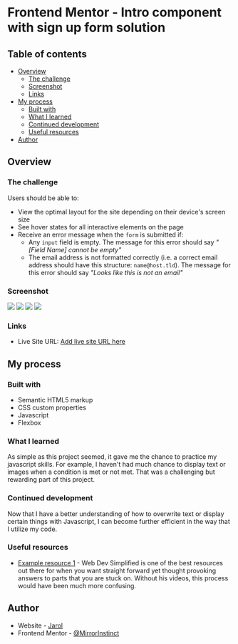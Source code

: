 # Frontend Mentor - Intro component with sign up form solution

## Table of contents

- [Overview](#overview)
  - [The challenge](#the-challenge)
  - [Screenshot](#screenshot)
  - [Links](#links)
- [My process](#my-process)
  - [Built with](#built-with)
  - [What I learned](#what-i-learned)
  - [Continued development](#continued-development)
  - [Useful resources](#useful-resources)
- [Author](#author)

## Overview

### The challenge

Users should be able to:

- View the optimal layout for the site depending on their device's screen size
- See hover states for all interactive elements on the page
- Receive an error message when the `form` is submitted if:
  - Any `input` field is empty. The message for this error should say *"[Field Name] cannot be empty"*
  - The email address is not formatted correctly (i.e. a correct email address should have this structure: `name@host.tld`). The message for this error should say *"Looks like this is not an email"*

### Screenshot

![](./my-results/desktop-result.png)
![](./my-results/desktop-active-state.png)
![](./my-results/mobile-result.png)
![](./my-results/mobile-active-state.png)

### Links

- Live Site URL: [Add live site URL here](https://mirrorinstinct.github.io/Sign-Up-Form-Component/)

## My process

### Built with

- Semantic HTML5 markup
- CSS custom properties
- Javascript
- Flexbox

### What I learned

As simple as this project seemed, it gave me the chance to practice my javascript skills. For example, I haven't had much chance to display text or images when a condition is met or not met. That was a challenging but rewarding part of this project.

### Continued development

Now that I have a better understanding of how to overwrite text or display certain things with Javascript, I can become further efficient in the way that I utilize my code.

### Useful resources

- [Example resource 1](https://www.youtube.com/watch?v=fNcJuPIZ2WE&list=WL&index=2) - Web Dev Simplified is one of the best resources out there for when you want straight forward yet thought provoking answers to parts that you are stuck on. Without his videos, this process would have been much more confusing.

## Author

- Website - [Jarol](https://mirrorinstinct.github.io/Sign-Up-Form-Component/)
- Frontend Mentor - [@MirrorInstinct](https://www.frontendmentor.io/home)